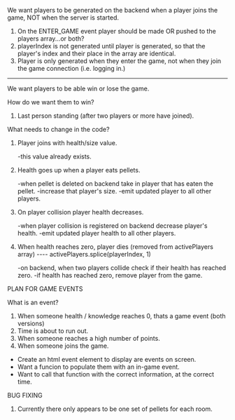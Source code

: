 We want players to be generated on the backend when a player joins the game, NOT when the server is started.

1. On the ENTER_GAME event player should be made OR pushed to the players array...or both?
2. playerIndex is not generated until player is generated, so that the player's index and their place in the array are identical.
3. Player is only generated when they enter the game, not when they join the game connection (i.e. logging in.)

---

We want players to be able win or lose the game.

How do we want them to win?

1. Last person standing (after two players or more have joined).

What needs to change in the code?

1. Player joins with health/size value.

   -this value already exists.

2. Health goes up when a player eats pellets.

   -when pellet is deleted on backend take in player that has eaten the pellet.
   -increase that player's size.
   -emit updated player to all other players.

3. On player collision player health decreases.

   -when player collision is registered on backend decrease player's health.
   -emit updated player health to all other players.

4. When health reaches zero, player dies (removed from activePlayers array) ---- activePlayers.splice(playerIndex, 1)

   -on backend, when two players collide check if their health has reached zero.
   -if health has reached zero, remove player from the game.

PLAN FOR GAME EVENTS

What is an event?

1. When someone health / knowledge reaches 0, thats a game event (both versions)
2. Time is about to run out.
3. When someone reaches a high number of points.
4. When someone joins the game.

- Create an html event element to display are events on screen.
- Want a funcion to populate them with an in-game event.
- Want to call that function with the correct information, at the correct time.

BUG FIXING

1. Currently there only appears to be one set of pellets for each room.
